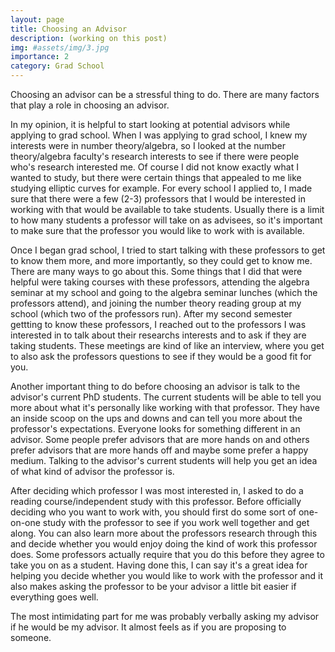 ```yaml
---
layout: page
title: Choosing an Advisor
description: (working on this post)
img: #assets/img/3.jpg
importance: 2
category: Grad School
---
```


Choosing an advisor can be a stressful thing to do. There are many factors that play a role in choosing an advisor. 

In my opinion, it is helpful to start looking at potential advisors while applying to grad school. When I was applying to grad school, I knew my interests were in number theory/algebra, so I looked at the number theory/algebra faculty's research interests to see if there were people who's research interested me. Of course I did not know exactly what I wanted to study, but there were certain things that appealed to me like studying elliptic curves for example. For every school I applied to, I made sure that there were a few (2-3) professors that I would be interested in working with that would be available to take students. Usually there is a limit to how many students a professor will take on as advisees, so it's important to make sure that the professor you would like to work with is available. 

Once I began grad school, I tried to start talking with these professors to get to know them more, and more importantly, so they could get to know me. There are many ways to go about this. Some things that I did that were helpful were taking courses with these professors, attending the algebra seminar at my school and going to the algebra seminar lunches (which the professors attend), and joining the number theory reading group at my school (which two of the professors run). After my second semester gettting to know these professors, I reached out to the professors I was interested in to talk about their researchs interests and to ask if they are taking students. These meetings are kind of like an interview, where you get to also ask the professors questions to see if they would be a good fit for you.

Another important thing to do before choosing an advisor is talk to the advisor's current PhD students. The current students will be able to tell you more about what it's personally like working with that professor. They have an inside scoop on the ups and downs and can tell you more about the professor's expectations. Everyone looks for something different in an advisor. Some people prefer advisors that are more hands on and others prefer advisors that are more hands off and maybe some prefer a happy medium. Talking to the advisor's current students will help you get an idea of what kind of advisor the professor is. 

After deciding which professor I was most interested in, I asked to do a reading course/independent study with this professor. Before officially deciding who you want to work with, you should first do some sort of one-on-one study with the professor to see if you work well together and get along. You can also learn more about the professors research through this and decide whether you would enjoy doing the kind of work this professor does. Some professors actually require that you do this before they agree to take you on as a student. Having done this, I can say it's a great idea for helping you decide whether you would like to work with the professor and it also makes asking the professor to be your advisor a little bit easier if everything goes well. 

The most intimidating part for me was probably verbally asking my advisor if he would be my advisor. It almost feels as if you are proposing to someone. 
